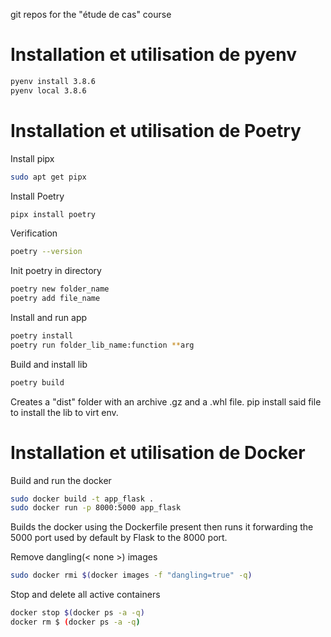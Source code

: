 git repos for the "étude de cas" course

# Installation et utilisation de pyenv
```bash
pyenv install 3.8.6
pyenv local 3.8.6
```

# Installation et utilisation de Poetry

Install pipx
```bash
sudo apt get pipx
```

Install Poetry 
```bash
pipx install poetry
```

Verification
```bash
poetry --version
```

Init poetry in directory
```bash
poetry new folder_name
poetry add file_name
```

Install and run app
```bash
poetry install
poetry run folder_lib_name:function **arg
```

Build and install lib
```bash
poetry build
```
Creates a "dist" folder with an archive .gz and a .whl file. pip install said file to install the lib to virt env.



# Installation et utilisation de Docker





Build and run the docker
```bash
sudo docker build -t app_flask .
sudo docker run -p 8000:5000 app_flask
```

Builds the docker using the Dockerfile present then runs it forwarding the 5000 port used by default by Flask to the 8000 port.

Remove dangling(< none >) images
```bash
sudo docker rmi $(docker images -f "dangling=true" -q)
```

Stop and delete all active containers
```bash
docker stop $(docker ps -a -q)
docker rm $ (docker ps -a -q) 
```